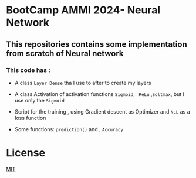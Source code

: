 # BootCamp AMMI 2024- Neural Network


## This repositories contains some implementation from scratch of Neural network


### This code has :
- A class `Layer Dense` tha I use to after to create my layers
- A class Activation of activation functions `Sigmoid`, ` ReLu` ,`Soltmax`, but I use only  the `Sigmoid`
- Script for the training , using Gradient descent as Optimizer and `NLL` as a loss function

- Some functions: `prediction()` and , `Accuracy`





# License
[MIT](https://choosealicense.com/licenses/mit/)

